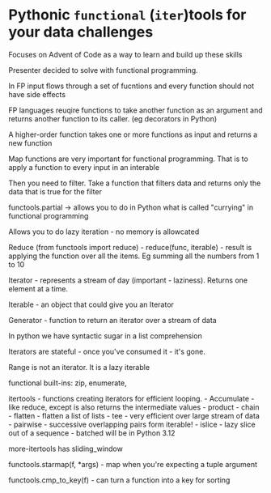# Pythonic `functional` (`iter`)tools for your data challenges

Focuses on Advent of Code as a way to learn and build up these skills

Presenter decided to solve with functional programming. 

In FP input flows through a set of fucntions and every function should not have side effects

FP languages reuqire functions to take another function as an argument and returns another function to its caller. (eg decorators in Python)

A higher-order function takes one or more functions as input and returns a new function

Map functions are very important for functional programming. That is to apply a function to every input in an interable

Then you need to filter. Take a function that filters data and returns only the data that is true for the filter

functools.partial -> allows you to do in Python what is called "currying" in functional programming

Allows you to do lazy iteration - no memory is allowcated

Reduce (from functools import reduce) - reduce(func, iterable) - result is applying the function over all the items. Eg summing all the numbers from 1 to 10

Iterator - represents a stream of day (important - laziness). Returns one element at a time. 

Iterable - an object that could give you an Iterator

Generator - function to return an iterator over a stream of data

In python we have syntactic sugar in a list comprehension

Iterators are stateful - once you've consumed it - it's gone.

Range is not an iterator. It is a lazy iterable

functional built-ins: zip, enumerate, 

itertools - functions creating iterators for efficient looping. 
    - Accumulate - like reduce, except is also returns the intermediate values
    - product
    - chain
    - flatten - flatten a list of lists
    - tee - very efficient over large stream of data
    - pairwise - successive overlapping pairs form iterable!
    - islice - lazy slice out of a sequence
    - batched will be in Python 3.12 

more-itertools has sliding_window

functools.starmap(f, *args) - map when you're expecting a tuple argument

functools.cmp_to_key(f) - can turn a function into a key for sorting







